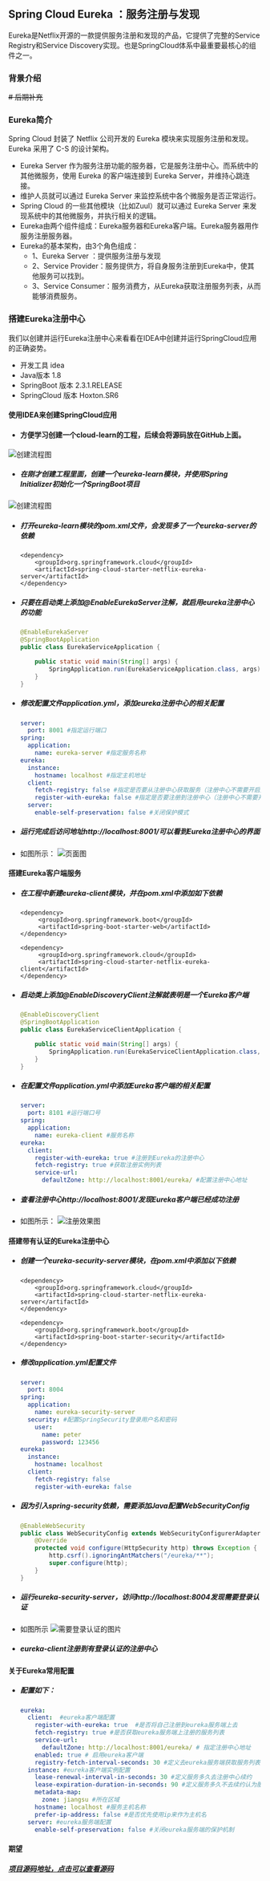 ## Spring Cloud Eureka ：服务注册与发现
Eureka是Netflix开源的一款提供服务注册和发现的产品，它提供了完整的Service Registry和Service Discovery实现。也是SpringCloud体系中最重要最核心的组件之一。

### 背景介绍
~~# 后期补充~~

### Eureka简介
Spring Cloud 封装了 Netflix 公司开发的 Eureka 模块来实现服务注册和发现。Eureka 采用了 C-S 的设计架构。
* Eureka Server 作为服务注册功能的服务器，它是服务注册中心。而系统中的其他微服务，使用 Eureka 的客户端连接到 Eureka Server，并维持心跳连接。
* 维护人员就可以通过 Eureka Server 来监控系统中各个微服务是否正常运行。
* Spring Cloud 的一些其他模块（比如Zuul）就可以通过 Eureka Server 来发现系统中的其他微服务，并执行相关的逻辑。
* Eureka由两个组件组成：Eureka服务器和Eureka客户端。Eureka服务器用作服务注册服务器。
* Eureka的基本架构，由3个角色组成：
  * 1、Eureka Server ：提供服务注册与发现
  * 2、Service Provider：服务提供方，将自身服务注册到Eureka中，使其他服务可以找到。
  * 3、Service Consumer：服务消费方，从Eureka获取注册服务列表，从而能够消费服务。
  
### 搭建Eureka注册中心
我们以创建并运行Eureka注册中心来看看在IDEA中创建并运行SpringCloud应用的正确姿势。
* 开发工具 idea
* Java版本 1.8
* SpringBoot 版本 2.3.1.RELEASE
* SpringCloud 版本 Hoxton.SR6
#### 使用IDEA来创建SpringCloud应用
* #### 方便学习创建一个cloud-learn的工程，后续会将源码放在GitHub上面。
![创建流程图]()
* ##### 在刚才创建工程里面，创建一个eureka-learn模块，并使用Spring Initializer初始化一个SpringBoot项目
![创建流程图]()
* ##### 打开eureka-learn模块的pom.xml文件，会发现多了一个eureka-server的依赖
  ```maven
  <dependency>
      <groupId>org.springframework.cloud</groupId>
      <artifactId>spring-cloud-starter-netflix-eureka-server</artifactId>
  </dependency>
  ```
* ##### 只要在启动类上添加@EnableEurekaServer注解，就启用eureka注册中心的功能
  ```java
  @EnableEurekaServer
  @SpringBootApplication
  public class EurekaServiceApplication {
  
      public static void main(String[] args) {
          SpringApplication.run(EurekaServiceApplication.class, args);
      }
  }
  ```
* ##### 修改配置文件application.yml，添加eureka注册中心的相关配置
  ```yml
  server:
    port: 8001 #指定运行端口
  spring:
    application:
      name: eureka-server #指定服务名称
  eureka:
    instance:
      hostname: localhost #指定主机地址
    client:
      fetch-registry: false #指定是否要从注册中心获取服务（注册中心不需要开启）
      register-with-eureka: false #指定是否要注册到注册中心（注册中心不需要开启）
    server:
      enable-self-preservation: false #关闭保护模式
  ```
* ##### 运行完成后访问地址http://localhost:8001/可以看到Eureka注册中心的界面
* 如图所示：
![页面图](https://img-blog.csdnimg.cn/20210223174402220.png?x-oss-process=image/watermark,type_ZmFuZ3poZW5naGVpdGk,shadow_10,text_aHR0cHM6Ly9ibG9nLmNzZG4ubmV0L1N0cml2ZV9QZXRlcg==,size_16,color_FFFFFF,t_70)
#### 搭建Eureka客户端服务
* ##### 在工程中新建eureka-client模块，并在pom.xml中添加如下依赖
  ```maven
  <dependency>
       <groupId>org.springframework.boot</groupId>
       <artifactId>spring-boot-starter-web</artifactId>
  </dependency>
  
  <dependency>
       <groupId>org.springframework.cloud</groupId>
       <artifactId>spring-cloud-starter-netflix-eureka-client</artifactId>
  </dependency>
  ```
* ##### 启动类上添加@EnableDiscoveryClient注解就表明是一个Eureka客户端
  ```java
  @EnableDiscoveryClient
  @SpringBootApplication
  public class EurekaServiceClientApplication {
  
      public static void main(String[] args) {
          SpringApplication.run(EurekaServiceClientApplication.class, args);
      }
  }
  ```
* ##### 在配置文件application.yml中添加Eureka客户端的相关配置
  ```yml
  server:
    port: 8101 #运行端口号
  spring:
    application:
      name: eureka-client #服务名称
  eureka:
    client:
      register-with-eureka: true #注册到Eureka的注册中心
      fetch-registry: true #获取注册实例列表
      service-url:
        defaultZone: http://localhost:8001/eureka/ #配置注册中心地址
  ```
* ##### 查看注册中心http://localhost:8001/发现Eureka客户端已经成功注册
* 如图所示：
![注册效果图](https://img-blog.csdnimg.cn/20210224162450326.png?x-oss-process=image/watermark,type_ZmFuZ3poZW5naGVpdGk,shadow_10,text_aHR0cHM6Ly9ibG9nLmNzZG4ubmV0L1N0cml2ZV9QZXRlcg==,size_16,color_FFFFFF,t_70)
#### 搭建带有认证的Eureka注册中心
* ##### 创建一个eureka-security-server模块，在pom.xml中添加以下依赖
  ```maven
  <dependency>
      <groupId>org.springframework.cloud</groupId>
      <artifactId>spring-cloud-starter-netflix-eureka-server</artifactId>
  </dependency>
  
  <dependency>
      <groupId>org.springframework.boot</groupId>
      <artifactId>spring-boot-starter-security</artifactId>
  </dependency>
  ```
* ##### 修改application.yml配置文件
  ```yml
  server:
    port: 8004
  spring:
    application:
      name: eureka-security-server
    security: #配置SpringSecurity登录用户名和密码
      user:
        name: peter
        password: 123456
  eureka:
    instance:
      hostname: localhost
    client:
      fetch-registry: false
      register-with-eureka: false
  ```
* ##### 因为引入spring-security依赖，需要添加Java配置WebSecurityConfig
  ```java
  @EnableWebSecurity
  public class WebSecurityConfig extends WebSecurityConfigurerAdapter {
      @Override
      protected void configure(HttpSecurity http) throws Exception {
          http.csrf().ignoringAntMatchers("/eureka/**");
          super.configure(http);
      }
  }
  ```
* ##### 运行eureka-security-server，访问http://localhost:8004发现需要登录认证
* 如图所示
![需要登录认证的图片](https://img-blog.csdnimg.cn/2021022416265532.jpg?x-oss-process=image/watermark,type_ZmFuZ3poZW5naGVpdGk,shadow_10,text_aHR0cHM6Ly9ibG9nLmNzZG4ubmV0L1N0cml2ZV9QZXRlcg==,size_16,color_FFFFFF,t_70)
* ##### eureka-client注册到有登录认证的注册中心

#### 关于Eureka常用配置
* ##### 配置如下：
  ```yml
  eureka:
    client:  #eureka客户端配置
      register-with-eureka: true  #是否将自己注册到eureka服务端上去
      fetch-registry: true #是否获取eureka服务端上注册的服务列表
      service-url:
        defaultZone: http://localhost:8001/eureka/ # 指定注册中心地址
      enabled: true # 启用eureka客户端
      registry-fetch-interval-seconds: 30 #定义去eureka服务端获取服务列表的时间间隔
    instance: #eureka客户端实例配置
      lease-renewal-interval-in-seconds: 30 #定义服务多久去注册中心续约
      lease-expiration-duration-in-seconds: 90 #定义服务多久不去续约认为服务失效
      metadata-map:
        zone: jiangsu #所在区域
      hostname: localhost #服务主机名称
      prefer-ip-address: false #是否优先使用ip来作为主机名
    server: #eureka服务端配置
      enable-self-preservation: false #关闭eureka服务端的保护机制
  ```
#### 期望


##### [项目源码地址，点击可以查看源码](https://github.com/strivepeter/cloud-learn)

